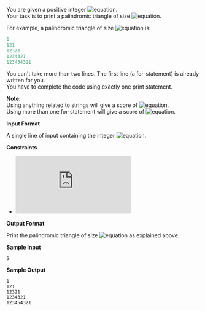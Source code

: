 You are given a positive integer ![equation](http://latex.codecogs.com/svg.latex?\inline&space;N).<br> 
Your task is to print a palindromic triangle of size ![equation](http://latex.codecogs.com/svg.latex?\inline&space;N).

For example, a palindromic triangle of size ![equation](http://latex.codecogs.com/svg.latex?\inline&space;5) is:
```python
1
121
12321
1234321
123454321
```
You can't take more than two lines. The first line (a for-statement) is already written for you.<br> 
You have to complete the code using exactly one print statement.

__Note:__<br> 
Using anything related to strings will give a score of ![equation](http://latex.codecogs.com/svg.latex?\inline&space;0).<br> 
Using more than one for-statement will give a score of ![equation](http://latex.codecogs.com/svg.latex?\inline&space;0).

__Input Format__

A single line of input containing the integer ![equation](http://latex.codecogs.com/svg.latex?\inline&space;N).

__Constraints__
* ![equation](https://latex.codecogs.com/svg.latex?%5Cinline%200%20%3C%20N%20%3C%2010)

__Output Format__

Print the palindromic triangle of size ![equation](http://latex.codecogs.com/svg.latex?\inline&space;N) as explained above.

__Sample Input__
```commandline
5
```
__Sample Output__
```commandline
1
121
12321
1234321
123454321
```
